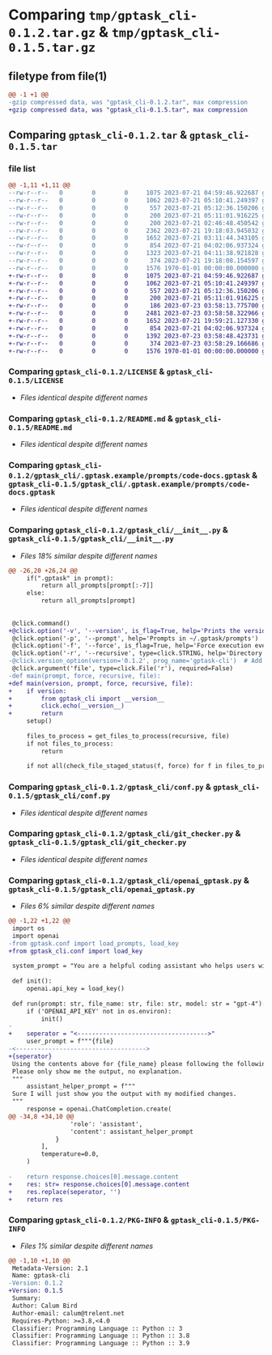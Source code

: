 # Comparing `tmp/gptask_cli-0.1.2.tar.gz` & `tmp/gptask_cli-0.1.5.tar.gz`

## filetype from file(1)

```diff
@@ -1 +1 @@
-gzip compressed data, was "gptask_cli-0.1.2.tar", max compression
+gzip compressed data, was "gptask_cli-0.1.5.tar", max compression
```

## Comparing `gptask_cli-0.1.2.tar` & `gptask_cli-0.1.5.tar`

### file list

```diff
@@ -1,11 +1,11 @@
--rw-r--r--   0        0        0     1075 2023-07-21 04:59:46.922687 gptask_cli-0.1.2/LICENSE
--rw-r--r--   0        0        0     1062 2023-07-21 05:10:41.249397 gptask_cli-0.1.2/README.md
--rw-r--r--   0        0        0      557 2023-07-21 05:12:36.150206 gptask_cli-0.1.2/gptask_cli/.gptask.example/prompts/code-docs.gptask
--rw-r--r--   0        0        0      200 2023-07-21 05:11:01.916225 gptask_cli-0.1.2/gptask_cli/.gptask.example/prompts/code-helper.gptask
--rw-r--r--   0        0        0      200 2023-07-21 02:46:48.450542 gptask_cli-0.1.2/gptask_cli/.gptask.example/prompts/doc-reviewer.gptask
--rw-r--r--   0        0        0     2362 2023-07-21 19:18:03.945032 gptask_cli-0.1.2/gptask_cli/__init__.py
--rw-r--r--   0        0        0     1652 2023-07-21 03:11:44.343105 gptask_cli-0.1.2/gptask_cli/conf.py
--rw-r--r--   0        0        0      854 2023-07-21 04:02:06.937324 gptask_cli-0.1.2/gptask_cli/git_checker.py
--rw-r--r--   0        0        0     1323 2023-07-21 04:11:38.921828 gptask_cli-0.1.2/gptask_cli/openai_gptask.py
--rw-r--r--   0        0        0      374 2023-07-21 19:18:08.154597 gptask_cli-0.1.2/pyproject.toml
--rw-r--r--   0        0        0     1576 1970-01-01 00:00:00.000000 gptask_cli-0.1.2/PKG-INFO
+-rw-r--r--   0        0        0     1075 2023-07-21 04:59:46.922687 gptask_cli-0.1.5/LICENSE
+-rw-r--r--   0        0        0     1062 2023-07-21 05:10:41.249397 gptask_cli-0.1.5/README.md
+-rw-r--r--   0        0        0      557 2023-07-21 05:12:36.150206 gptask_cli-0.1.5/gptask_cli/.gptask.example/prompts/code-docs.gptask
+-rw-r--r--   0        0        0      200 2023-07-21 05:11:01.916225 gptask_cli-0.1.5/gptask_cli/.gptask.example/prompts/code-helper.gptask
+-rw-r--r--   0        0        0      186 2023-07-23 03:58:13.775700 gptask_cli-0.1.5/gptask_cli/.gptask.example/prompts/doc-reviewer.gptask
+-rw-r--r--   0        0        0     2481 2023-07-23 03:58:58.322966 gptask_cli-0.1.5/gptask_cli/__init__.py
+-rw-r--r--   0        0        0     1652 2023-07-21 19:59:21.127330 gptask_cli-0.1.5/gptask_cli/conf.py
+-rw-r--r--   0        0        0      854 2023-07-21 04:02:06.937324 gptask_cli-0.1.5/gptask_cli/git_checker.py
+-rw-r--r--   0        0        0     1392 2023-07-23 03:58:48.423731 gptask_cli-0.1.5/gptask_cli/openai_gptask.py
+-rw-r--r--   0        0        0      374 2023-07-23 03:58:29.166686 gptask_cli-0.1.5/pyproject.toml
+-rw-r--r--   0        0        0     1576 1970-01-01 00:00:00.000000 gptask_cli-0.1.5/PKG-INFO
```

### Comparing `gptask_cli-0.1.2/LICENSE` & `gptask_cli-0.1.5/LICENSE`

 * *Files identical despite different names*

### Comparing `gptask_cli-0.1.2/README.md` & `gptask_cli-0.1.5/README.md`

 * *Files identical despite different names*

### Comparing `gptask_cli-0.1.2/gptask_cli/.gptask.example/prompts/code-docs.gptask` & `gptask_cli-0.1.5/gptask_cli/.gptask.example/prompts/code-docs.gptask`

 * *Files identical despite different names*

### Comparing `gptask_cli-0.1.2/gptask_cli/__init__.py` & `gptask_cli-0.1.5/gptask_cli/__init__.py`

 * *Files 18% similar despite different names*

```diff
@@ -26,20 +26,24 @@
     if(".gptask" in prompt):
         return all_prompts[prompt[:-7]]
     else:
         return all_prompts[prompt]
 
 
 @click.command()
+@click.option('-v', '--version', is_flag=True, help='Prints the version of gptask')
 @click.option('-p', '--prompt', help='Prompts in ~/.gptask/prompts')
 @click.option('-f', '--force', is_flag=True, help='Force execution even if conditions are not met')
 @click.option('-r', '--recursive', type=click.STRING, help='Directory with files to be processed')
-@click.version_option(version='0.1.2', prog_name='gptask-cli')  # Add this line
 @click.argument('file', type=click.File('r'), required=False)
-def main(prompt, force, recursive, file):
+def main(version, prompt, force, recursive, file):
+    if version:
+        from gptask_cli import __version__
+        click.echo(__version__)
+        return
     setup()
 
     files_to_process = get_files_to_process(recursive, file)
     if not files_to_process:
         return
 
     if not all(check_file_staged_status(f, force) for f in files_to_process):
```

### Comparing `gptask_cli-0.1.2/gptask_cli/conf.py` & `gptask_cli-0.1.5/gptask_cli/conf.py`

 * *Files identical despite different names*

### Comparing `gptask_cli-0.1.2/gptask_cli/git_checker.py` & `gptask_cli-0.1.5/gptask_cli/git_checker.py`

 * *Files identical despite different names*

### Comparing `gptask_cli-0.1.2/gptask_cli/openai_gptask.py` & `gptask_cli-0.1.5/gptask_cli/openai_gptask.py`

 * *Files 6% similar despite different names*

```diff
@@ -1,22 +1,22 @@
 import os
 import openai
-from gptask.conf import load_prompts, load_key
+from gptask_cli.conf import load_key
 
 system_prompt = "You are a helpful coding assistant who helps users with their code. Given an instruction, and an associated code file, return a helpful response. Follow the user's instruction carefully, and let them override this instruction if necessary."
 
 def init():
     openai.api_key = load_key()
 
 def run(prompt: str, file_name: str, file: str, model: str = "gpt-4"):
     if ('OPENAI_API_KEY' not in os.environ):
         init()
-
+    seperator = "<------------------------------------>"
     user_prompt = f"""{file}
-<------------------------------------>
+{seperator}
 Using the contents above for {file_name} please following the following instructions: {prompt}
 Please only show me the output, no explanation.
 """
     assistant_helper_prompt = f"""
 Sure I will just show you the output with my modified changes.
 """
     response = openai.ChatCompletion.create(
@@ -34,8 +34,10 @@
                 'role': 'assistant',
                 'content': assistant_helper_prompt
             }
         ],
         temperature=0.0,
     )
     
-    return response.choices[0].message.content
+    res: str= response.choices[0].message.content
+    res.replace(seperator, '')
+    return res
```

### Comparing `gptask_cli-0.1.2/PKG-INFO` & `gptask_cli-0.1.5/PKG-INFO`

 * *Files 1% similar despite different names*

```diff
@@ -1,10 +1,10 @@
 Metadata-Version: 2.1
 Name: gptask-cli
-Version: 0.1.2
+Version: 0.1.5
 Summary: 
 Author: Calum Bird
 Author-email: calum@trelent.net
 Requires-Python: >=3.8,<4.0
 Classifier: Programming Language :: Python :: 3
 Classifier: Programming Language :: Python :: 3.8
 Classifier: Programming Language :: Python :: 3.9
```

